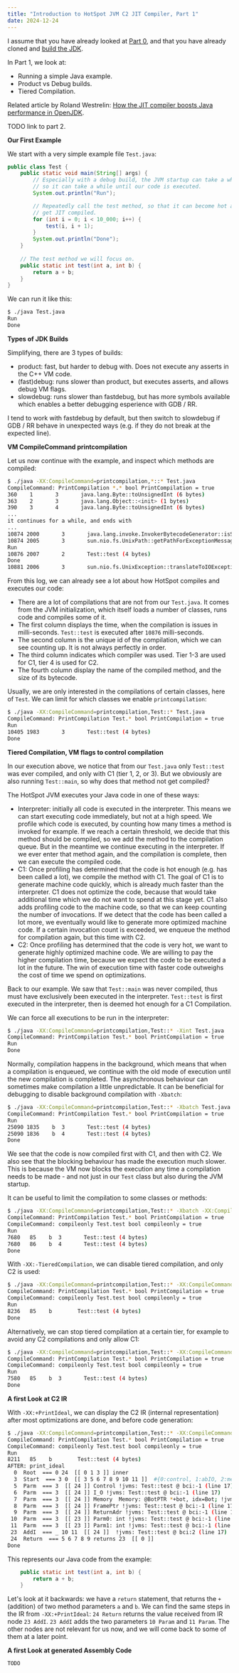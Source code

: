 ```yaml
---
title: "Introduction to HotSpot JVM C2 JIT Compiler, Part 1"
date: 2024-12-24
---
```


I assume that you have already looked at [Part 0](https://eme64.github.io/blog/2024/12/24/Intro-to-C2-Part01.html),
and that you have already cloned and [build the JDK](https://openjdk.org/groups/build/doc/building.html).

In Part 1, we look at:
- Running a simple Java example.
- Product vs Debug builds.
- Tiered Compilation.

Related article by Roland Westrelin: [How the JIT compiler boosts Java performance in OpenJDK](https://developers.redhat.com/articles/2021/06/23/how-jit-compiler-boosts-java-performance-openjdk#).

TODO link to part 2.

**Our First Example**

We start with a very simple example file `Test.java`:
```java
public class Test {
    public static void main(String[] args) {
        // Especially with a debug build, the JVM startup can take a while,
        // so it can take a while until our code is executed.
        System.out.println("Run");

        // Repeatedly call the test method, so that it can become hot and
        // get JIT compiled.
        for (int i = 0; i < 10_000; i++) {
            test(i, i + 1);
        }
        System.out.println("Done");
    }
    
    // The test method we will focus on.
    public static int test(int a, int b) {
        return a + b;
    }
}
```

We can run it like this:

```bash
$ ./java Test.java
Run
Done
```

**Types of JDK Builds**

Simplifying, there are 3 types of builds:
- product: fast, but harder to debug with. Does not execute any asserts in the C++ VM code.
- (fast)debug: runs slower than product, but executes asserts, and allows debug VM flags.
- slowdebug: runs slower than fastdebug, but has more symbols available which enables a better debugging esperience with GDB / RR.

I tend to work with fastdebug by default, but then switch to slowdebug if GDB / RR behave in unexpected ways (e.g. if they do not break at the expected line).

**VM CompileCommand printcompilation**

Let us now continue with the example, and inspect which methods are compiled:

```bash
$ ./java -XX:CompileCommand=printcompilation,*::* Test.java
CompileCommand: PrintCompilation *.* bool PrintCompilation = true
360    1       3       java.lang.Byte::toUnsignedInt (6 bytes)
363    2       3       java.lang.Object::<init> (1 bytes)
390    3       4       java.lang.Byte::toUnsignedInt (6 bytes)
...
it continues for a while, and ends with
...
10874 2000       3       java.lang.invoke.InvokerBytecodeGenerator::isStaticallyInvocable (168 bytes)
10874 2005       3       sun.nio.fs.UnixPath::getPathForExceptionMessage (5 bytes)
Run
10876 2007       2       Test::test (4 bytes)
Done
10881 2006       3       sun.nio.fs.UnixException::translateToIOException (133 bytes)
```

From this log, we can already see a lot about how HotSpot compiles and executes our code:
- There are a lot of compilations that are not from our `Test.java`. It comes from the JVM initialization, which itself loads a number of classes, runs code and compiles some of it.
- The first column displays the time, when the compilation is issues in milli-seconds. `Test::test` is executed after `10876` milli-seconds.
- The second column is the unique id of the compilation, which we can see counting up. It is not always perfectly in order.
- The third column indicates which compiler was used. Tier 1-3 are used for C1, tier 4 is used for C2.
- The fourth column display the name of the compiled method, and the size of its bytecode.

Usually, we are only interested in the compilations of certain classes, here of `Test`.
We can limit for which classes we enable `printcompilation`:

```bash
$ ./java -XX:CompileCommand=printcompilation,Test::* Test.java
CompileCommand: PrintCompilation Test.* bool PrintCompilation = true
Run
10405 1983       3       Test::test (4 bytes)
Done
```

**Tiered Compilation, VM flags to control compilation**

In our execution above, we notice that from our `Test.java` only `Test::test` was ever compiled, and only with C1 (tier 1, 2, or 3).
But we obviously are also running `Test::main`, so why does that method not get compiled?

The HotSpot JVM executes your Java code in one of these ways:
- Interpreter: initially all code is executed in the interpreter. This means we can start executing code immediately, but not at a high speed. We profile which code is executed, by counting how many times a method is invoked for example. If we reach a certain threshold, we decide that this method should be compiled, so we add the method to the compilation queue. But in the meantime we continue executing in the interpreter. If we ever enter that method again, and the compilation is complete, then we can execute the compiled code.
- C1: Once profiling has determined that the code is hot enough (e.g. has been called a lot), we compile the method with C1. The goal of C1 is to generate machine code quickly, which is already much faster than the interpreter. C1 does not optimize the code, because that would take additional time which we do not want to spend at this stage yet. C1 also adds profiling code to the machine code, so that we can keep counting the number of invocations. If we detect that the code has been called a lot more, we eventually would like to generate more optimized machine code. If a certain invocation count is exceeded, we enqueue the method for compilation again, but this time with C2.
- C2: Once profiling has determined that the code is very hot, we want to generate highly optimized machine code. We are willing to pay the higher compilation time, because we expect the code to be executed a lot in the future. The win of execution time with faster code outweighs the cost of time we spend on optimizations.

Back to our example. We saw that `Test::main` was never compiled, thus must have exclusively been executed in the interpreter. `Test::test` is first executed in the interpreter, then is deemed hot enough for a C1 Compilation.

We can force all executions to be run in the interpreter:
```bash
$ ./java -XX:CompileCommand=printcompilation,Test::* -Xint Test.java
CompileCommand: PrintCompilation Test.* bool PrintCompilation = true
Run
Done
```

Normally, compilation happens in the background, which means that when a compilation is enqueued, we continue with the old mode of execution until the new compilation is completed.
The asynchronous behaviour can sometimes make compilation a little unpredictable. It can be beneficial for debugging to disable background compilation with `-Xbatch`:
```bash
$ ./java -XX:CompileCommand=printcompilation,Test::* -Xbatch Test.java
CompileCommand: PrintCompilation Test.* bool PrintCompilation = true
Run
25090 1835    b  3       Test::test (4 bytes)
25090 1836    b  4       Test::test (4 bytes)
Done
```
We see that the code is now compiled first with C1, and then with C2. We also see that the blocking behaviour has made the execution much slower.
This is because the VM now blocks the execution any time a compilation needs to be made - and not just in our `Test` class but also during the JVM startup.

It can be useful to limit the compilation to some classes or methods:
```bash
$ ./java -XX:CompileCommand=printcompilation,Test::* -Xbatch -XX:CompileCommand=compileonly,Test::test Test.java
CompileCommand: PrintCompilation Test.* bool PrintCompilation = true
CompileCommand: compileonly Test.test bool compileonly = true
Run
7680   85    b  3       Test::test (4 bytes)
7680   86    b  4       Test::test (4 bytes)
Done
```

With `-XX:-TieredCompilation`, we can disable tiered compilation, and only C2 is used:
```bash
$ ./java -XX:CompileCommand=printcompilation,Test::* -XX:CompileCommand=compileonly,Test::test -Xbatch -XX:-TieredCompilation Test.java
CompileCommand: PrintCompilation Test.* bool PrintCompilation = true
CompileCommand: compileonly Test.test bool compileonly = true
Run
8236   85    b        Test::test (4 bytes)
Done
```

Alternatively, we can stop tiered compilation at a certain tier, for example to avoid any C2 compilations and only allow C1:
```bash
$ ./java -XX:CompileCommand=printcompilation,Test::* -XX:CompileCommand=compileonly,Test::test -Xbatch -XX:TieredStopAtLevel=3 Test.java
CompileCommand: PrintCompilation Test.* bool PrintCompilation = true
CompileCommand: compileonly Test.test bool compileonly = true
Run
7580   85    b  3       Test::test (4 bytes)
Done
```

**A first Look at C2 IR**

With `-XX:+PrintIdeal`, we can display the C2 IR (internal representation) after most optimizations are done, and before code generation:
```bash
$ ./java -XX:CompileCommand=printcompilation,Test::* -XX:CompileCommand=compileonly,Test::test -Xbatch -XX:-TieredCompilation -XX:+PrintIdeal Test.java
CompileCommand: PrintCompilation Test.* bool PrintCompilation = true
CompileCommand: compileonly Test.test bool compileonly = true
Run
8211   85    b        Test::test (4 bytes)
AFTER: print_ideal
  0  Root  === 0 24  [[ 0 1 3 ]] inner 
  3  Start  === 3 0  [[ 3 5 6 7 8 9 10 11 ]]  #{0:control, 1:abIO, 2:memory, 3:rawptr:BotPTR, 4:return_address, 5:int, 6:int}
  5  Parm  === 3  [[ 24 ]] Control !jvms: Test::test @ bci:-1 (line 17)
  6  Parm  === 3  [[ 24 ]] I_O !jvms: Test::test @ bci:-1 (line 17)
  7  Parm  === 3  [[ 24 ]] Memory  Memory: @BotPTR *+bot, idx=Bot; !jvms: Test::test @ bci:-1 (line 17)
  8  Parm  === 3  [[ 24 ]] FramePtr !jvms: Test::test @ bci:-1 (line 17)
  9  Parm  === 3  [[ 24 ]] ReturnAdr !jvms: Test::test @ bci:-1 (line 17)
 10  Parm  === 3  [[ 23 ]] Parm0: int !jvms: Test::test @ bci:-1 (line 17)
 11  Parm  === 3  [[ 23 ]] Parm1: int !jvms: Test::test @ bci:-1 (line 17)
 23  AddI  === _ 10 11  [[ 24 ]]  !jvms: Test::test @ bci:2 (line 17)
 24  Return  === 5 6 7 8 9 returns 23  [[ 0 ]] 
Done
```
This represents our Java code from the example:
```java
    public static int test(int a, int b) {
        return a + b;
    }
```
Let's look at it backwards: we have a `return` statement, that returns the `+` (addition) of two method parameters `a` and `b`.
We can find the same steps in the IR from `-XX:+PrintIdeal`: `24 Return` returns the value received from IR node `23 AddI`. `23 AddI` adds the two parameters `10 Param` and `11 Param`.
The other nodes are not relevant for us now, and we will come back to some of them at a later point.

**A first Look at generated Assembly Code**

```bash
TODO
```

